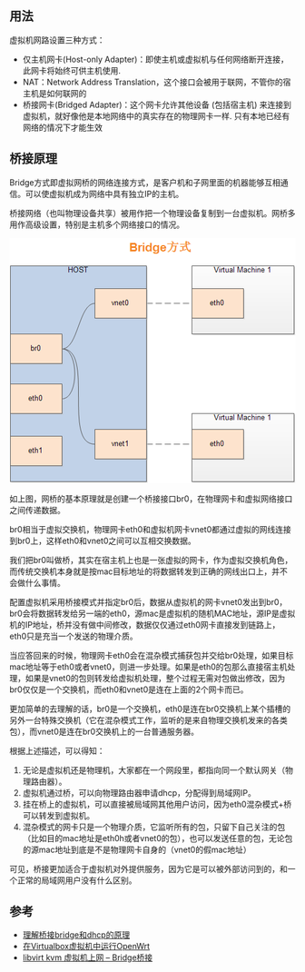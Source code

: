 ## 用法

虚拟机网路设置三种方式：

- 仅主机网卡(Host-only Adapter)：即使主机或虚拟机与任何网络断开连接，此网卡将始终可供主机使用.
- NAT：Network Address Translation，这个接口会被用于联网，不管你的宿主机是如何联网的
- 桥接网卡(Bridged Adapter)：这个网卡允许其他设备 (包括宿主机) 来连接到虚拟机，就好像他是本地网络中的真实存在的物理网卡一样. 只有本地已经有网络的情况下才能生效

## 桥接原理

Bridge方式即虚拟网桥的网络连接方式，是客户机和子网里面的机器能够互相通信。可以使虚拟机成为网络中具有独立IP的主机。

桥接网络（也叫物理设备共享）被用作把一个物理设备复制到一台虚拟机。网桥多用作高级设置，特别是主机多个网络接口的情况。

![](/static/images/2101/p009.png)

如上图，网桥的基本原理就是创建一个桥接接口br0，在物理网卡和虚拟网络接口之间传递数据。

br0相当于虚拟交换机，物理网卡eth0和虚拟机网卡vnet0都通过虚拟的网线连接到br0上，这样eth0和vnet0之间可以互相交换数据。

我们把br0叫做桥，其实在宿主机上也是一张虚拟的网卡，作为虚拟交换机角色，而传统交换机本身就是按mac目标地址的将数据转发到正确的网线出口上，并不会做什么事情。

配置虚拟机采用桥接模式并指定br0后，数据从虚拟机的网卡vnet0发出到br0，br0会将数据转发给另一端的eth0，源mac是虚拟机的随机MAC地址，源IP是虚拟机的IP地址，桥并没有做中间修改，数据仅仅通过eth0网卡直接发到链路上，eth0只是充当一个发送的物理介质。

当应答回来的时候，物理网卡eth0会在混杂模式捕获包并交给br0处理，如果目标mac地址等于eth0或者vnet0，则进一步处理。如果是eth0的包那么直接宿主机处理，如果是vnet0的包则转发给虚拟机处理，整个过程无需对包做出修改，因为br0仅仅是一个交换机，而eth0和vnet0是连在上面的2个网卡而已。

更加简单的去理解的话，br0是一个交换机，eth0是连在br0交换机上某个插槽的另外一台特殊交换机（它在混杂模式工作，监听的是来自物理交换机发来的各类包），而vnet0是连在br0交换机上的一台普通服务器。

根据上述描述，可以得知：

1. 无论是虚拟机还是物理机，大家都在一个网段里，都指向同一个默认网关（物理路由器）。
2. 虚拟机通过桥，可以向物理路由器申请dhcp，分配得到局域网IP。
3. 挂在桥上的虚拟机，可以直接被局域网其他用户访问，因为eth0混杂模式+桥可以转发到虚拟机。
4. 混杂模式的网卡只是一个物理介质，它监听所有的包，只留下自己关注的包（比如目的mac地址是eth0h或者vnet0的包），也可以发送任意的包，无论包的源mac地址到底是不是物理网卡自身的（vnet0的假mac地址）

可见，桥接更加适合于虚拟机对外提供服务，因为它是可以被外部访问到的，和一个正常的局域网用户没有什么区别。

## 参考

- [理解桥接bridge和dhcp的原理](https://yuerblog.cc/2017/01/22/understand-bridge-and-dhcp/)
- [在Virtualbox虚拟机中运行OpenWrt](https://openwrt.org/zh/docs/guide-user/virtualization/virtualbox-vm)
- [libvirt kvm 虚拟机上网 – Bridge桥接](https://www.chenyudong.com/archives/libvirt-kvm-bridge-network.html)